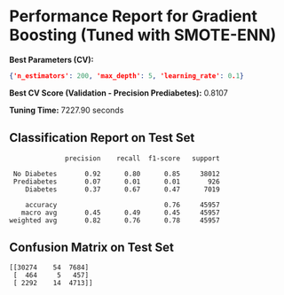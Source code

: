 # Performance Report for Gradient Boosting (Tuned with SMOTE-ENN)

**Best Parameters (CV):**
```json
{'n_estimators': 200, 'max_depth': 5, 'learning_rate': 0.1}
```

**Best CV Score (Validation - Precision Prediabetes):** 0.8107

**Tuning Time:** 7227.90 seconds

## Classification Report on Test Set
```
              precision    recall  f1-score   support

 No Diabetes       0.92      0.80      0.85     38012
 Prediabetes       0.07      0.01      0.01       926
    Diabetes       0.37      0.67      0.47      7019

    accuracy                           0.76     45957
   macro avg       0.45      0.49      0.45     45957
weighted avg       0.82      0.76      0.78     45957
```

## Confusion Matrix on Test Set
```
[[30274    54  7684]
 [  464     5   457]
 [ 2292    14  4713]]
```
